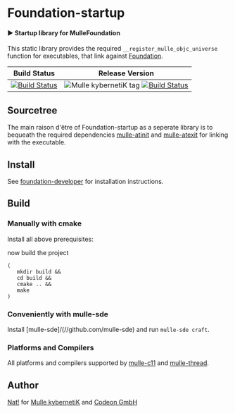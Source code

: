 # Foundation-startup

#### ▶️ Startup library for MulleFoundation

This static library provides the required `__register_mulle_objc_universe`
function for executables, that link against
[Foundation](https://github.com/mulle-objc/Foundation).


Build Status | Release Version
-------------|-----------------------------------
[![Build Status](https://travis-ci.org/mulle-objc/Foundation-startup.svg)](https://travis-ci.org/mulle-objc/mulle-objc) | ![Mulle kybernetiK tag](https://img.shields.io/github/tag/mulle-objc/Foundation-startup.svg) [![Build Status](https://travis-ci.org/mulle-objc/Foundation-startup.svg?branch=release)](https://travis-ci.org/mulle-objc/Foundation-startup)


## Sourcetree

The main raison d'être of Foundation-startup as a
seperate library is to bequeath the required dependencies
[mulle-atinit](//github.com/mulle-core/mulle-atinit) and
[mulle-atexit](//github.com/mulle-core/mulle-atexit) for linking with the
executable.


## Install

See [foundation-developer](//github.com/MulleFoundation/foundation-developer) for
installation instructions.


## Build

### Manually with cmake

Install all above prerequisites:

now build the project

```
(
   mkdir build &&
   cd build &&
   cmake .. &&
   make
)
```

### Conveniently with mulle-sde

Install [mulle-sde]/(//github.com/mulle-sde) and run `mulle-sde craft`.


### Platforms and Compilers

All platforms and compilers supported by
[mulle-c11](//github.com/mulle-c/mulle-c11/) and
[mulle-thread](//github.com/mulle-concurrent/mulle-thread/).


## Author

[Nat!](//www.mulle-kybernetik.com/weblog) for
[Mulle kybernetiK](//www.mulle-kybernetik.com) and
[Codeon GmbH](//www.codeon.de)
